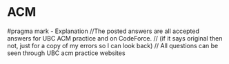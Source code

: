 # ACM
#pragma mark - Explanation
//The posted answers are all accepted answers for UBC ACM practice and on CodeForce.
// (if it says original then not, just for a copy of my errors so I can look back)
// All questions can be seen through UBC acm practice websites
